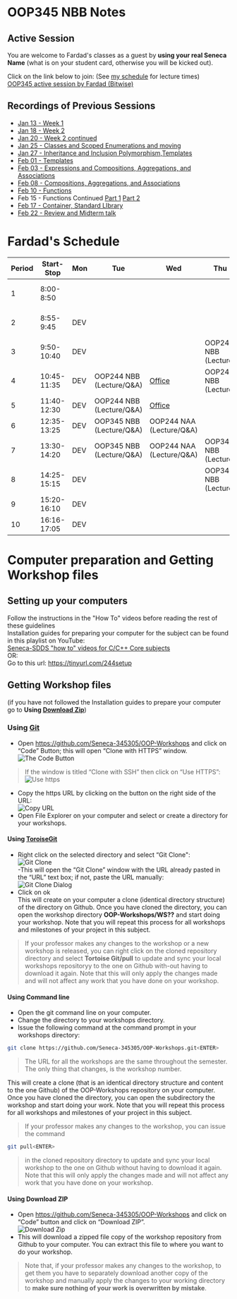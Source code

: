 # OOP345 NBB Notes
## Active Session
You are welcome to Fardad's classes as a guest by **using your real Seneca Name** (what is on your student card, otherwise you will be kicked out).

Click on the link below to join: (See [my schedule](#fardads-schedule) for lecture times)<br />
[OOP345 active session by Fardad (Bitwise)](https://connect.rna2.blindsidenetworks.com/invite/to?c=Uu7jQLnG_KLZ9tbWfifcjgPghpzg-EzJZflIX2OmzzQ&m=ad5bb42381dda16d4189ac34da7f050630d12ffc&t=1649352350685&u=senecacollege)
## Recordings of Previous Sessions

- [Jan 13 - Week 1](https://recordings.rna2.blindsidenetworks.com/senecacollege/5862b2201c1a44716c0655a08b647ecfb67112da-1642097916896/capture/)
- [Jan 18 - Week 2](https://recordings.rna2.blindsidenetworks.com/senecacollege/5862b2201c1a44716c0655a08b647ecfb67112da-1642527123852/capture/)
- [Jan 20 - Week 2 continued](https://youtu.be/rwljFwL2aRM)
- [Jan 25 - Classes and Scoped Enumerations and moving](https://recordings.rna2.blindsidenetworks.com/senecacollege/5862b2201c1a44716c0655a08b647ecfb67112da-1643132193026/capture/)
- [Jan 27 - Inheritance and Inclusion Polymorphism,Templates](https://recordings.rna2.blindsidenetworks.com/senecacollege/5862b2201c1a44716c0655a08b647ecfb67112da-1643308144718/capture/)
- [Feb 01 - Templates](https://recordings.rna2.blindsidenetworks.com/senecacollege/5862b2201c1a44716c0655a08b647ecfb67112da-1643736716981/capture/)
- [Feb 03 - Expressions and Compositions, Aggregations, and Associations](https://recordings.rna2.blindsidenetworks.com/senecacollege/5862b2201c1a44716c0655a08b647ecfb67112da-1643912630350/capture/)
- [Feb 08 - Compositions, Aggregations, and Associations](https://recordings.rna2.blindsidenetworks.com/senecacollege/5862b2201c1a44716c0655a08b647ecfb67112da-1644341439867/capture/)
- [Feb 10 - Functions](https://recordings.rna2.blindsidenetworks.com/senecacollege/5862b2201c1a44716c0655a08b647ecfb67112da-1644517431574/capture/)
- Feb 15 - Functions Continued [Part 1](https://youtu.be/i6QPQ8V9kP4) [Part 2](https://youtu.be/1AKXu2kdoI4)
- [Feb 17 - Container, Standard LIbrary](https://recordings.rna2.blindsidenetworks.com/senecacollege/5862b2201c1a44716c0655a08b647ecfb67112da-1645122592323/capture/)
- [Feb 22 - Review and Midterm talk](https://recordings.rna2.blindsidenetworks.com/senecacollege/5862b2201c1a44716c0655a08b647ecfb67112da-1645551367795/capture/)
# Fardad's Schedule
| Period | Start-Stop  | Mon | Tue | Wed | Thu | Fri |
|--------|-------------|-----|-----|-----|------|------|
| 1      | 8:00-8:50   |     |     |     |      |  OOP244 NAA (Lecture)    |
| 2      | 8:55-9:45   |  DEV   |     |     |      |  OOP244 NAA (Lecture)    |
| 3      | 9:50-10:40  |  DEV   |     |     |  OOP244 NBB (Lecture)    |      |
| 4      | 10:45-11:35 |  DEV   |  OOP244 NBB (Lecture/Q&A)   |  [Office](https://teams.microsoft.com/l/channel/19%3a1VI9MO-8uyVtcYxnoBrety2uH08ZyTuF-pf-Euk1LKw1%40thread.tacv2/General?groupId=f42ee11d-17c8-4e77-9daf-5e9bd4556634&tenantId=eb34f74a-58e7-4a8b-9e59-433e4c412757)   |  OOP244 NBB (Lecture)   |      |
| 5      | 11:40-12:30 |  DEV   |  OOP244 NBB (Lecture/Q&A)   |   [Office](https://teams.microsoft.com/l/channel/19%3a1VI9MO-8uyVtcYxnoBrety2uH08ZyTuF-pf-Euk1LKw1%40thread.tacv2/General?groupId=f42ee11d-17c8-4e77-9daf-5e9bd4556634&tenantId=eb34f74a-58e7-4a8b-9e59-433e4c412757)  |      |      |
| 6      | 12:35-13:25 |  DEV   |  OOP345 NBB (Lecture/Q&A)   |  OOP244 NAA (Lecture/Q&A)   |      |      |
| 7      | 13:30-14:20 |  DEV   |  OOP345 NBB (Lecture/Q&A)   |  OOP244 NAA (Lecture/Q&A)   |  OOP345 NBB (Lecture)    |      |
| 8      | 14:25-15:15 |  DEV   |     |     |  OOP345 NBB (Lecture)    |      |
| 9      | 15:20-16:10 |  DEV   |     |     |      |      |
| 10     | 16:16-17:05 |  DEV   |     |     |      |      |

# Computer preparation and Getting Workshop files

## Setting up your computers

Follow the instructions in the "How To" videos before reading the rest of these guidelines<br />
Installation guides for preparing your computer for the subject can be found in this playlist on YouTube:<br />
[Seneca-SDDS "how to" videos for C/C++ Core subjects](https://www.youtube.com/playlist?list=PLxB4x6RkylosAh1of4FnX7-g2fk0MUeyc)<br />
OR:<br />
Go to this url: https://tinyurl.com/244setup 


## Getting Workshop files
(if you have not followed the Installation guides to prepare your computer go to **Using [Download Zip](#using-download-zip)**)<br />

### Using [Git](https://git-scm.com/download/win)

- Open https://github.com/Seneca-345305/OOP-Workshops and click on “Code” Button; this will open “Clone with HTTPS” window.<br />
![The Code Button](images/code.png)
> If the window is titled “Clone with SSH” then click on “Use HTTPS”: <br />
![Use https](images/usehttps.png)
- Copy the https URL by clicking on the button on the right side of the URL:<br />![Copy URL](images/copyurl.png)
- Open File Explorer on your computer and select or create a directory for your workshops.

#### Using [ToroiseGit](https://tortoisegit.org/download/)

- Right click on the selected directory and select “Git Clone":<br /> ![Git Clone](images/gitclone.png)<br />
-This will open the “Git Clone” window with the URL already pasted in the “URL” text box; if not, paste the URL manually:<br /> ![Git Clone Dialog](images/gitcloneDialog.png)<br />
- Click on ok<br />
This will create on your computer a clone (identical directory structure) of the directory on Github.  Once you have cloned the directory, you can open the workshop directory **OOP-Workshops/WS??** and start doing your workshop. Note that you will repeat this process for all workshops and milestones of your project in this subject.
> If your professor makes any changes to the workshop or a new workshop is released, you can right click on the cloned repository directory and select **Tortoise Git/pull** to update and sync your local workshops repositoryy to the one on Github with-out having to download it again. Note that this will only apply the changes made and will not affect any work that you have done on your workshop.
#### Using Command line
- Open the git command line on your computer.
- Change the directory to your workshops directory.
- Issue the following command at the command prompt in your workshops directory: 
``` bash
git clone https://github.com/Seneca-345305/OOP-Workshops.git<ENTER>
```
> The URL for all the workshops are the same throughout the semester. The only thing that changes, is the workshop number.<br/>

This will create a clone (that is an identical directory structure and content to the one Github) of the OOP-Workshops repository on your computer.  Once you have cloned the directory, you can open the subdirectory the workshop and start doing your work. Note that you will repeat this process for all workshops and milestones of your project in this subject.

> If your professor makes any changes to the workshop, you can issue the command
``` bash 
git pull<ENTER>
``` 
>  in the cloned repository directory to update and sync your local workshop to the one on Github without having to download it again. Note that this will only apply the changes made and will not affect any work that you have done on your workshop.

#### Using Download ZIP
- Open https://github.com/Seneca-345305/OOP-Workshops  and click on “Code” button and click on “Download ZIP”.<br />
![Download Zip](images/downloadzip.png)<br />
- This will download a zipped file copy of the workshop repository from Github to your computer. You can extract this file to where you want to do your workshop. <br />
> Note that, if your professor makes any changes to the workshop, to get them you have to separately download another copy of the workshop and manually apply the changes to your working directory to **make sure nothing of your work is overwritten by mistake**.
